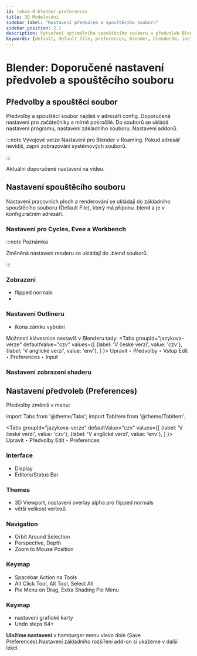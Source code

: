 ```yaml
---
id: lekce-0-blender-preferences
title: 3D Modelování
sidebar_label: "Nastavení předvoleb a spouštěcího souboru"
sidebar_position: 2.1
description: Vytvoření optimálního spouštěcího souboru a předvoleb Blenderu pro profesionální práci
keywords: [default, default file, preferences, blender, blender3d, instalace, nastavení, digitální modelování]
---
```


# Blender: Doporučené nastavení předvoleb a spouštěcího souboru

## Předvolby a spouštěcí soubor
Předvolby a spouštěcí soubor najdeš v adresáři config. Doporučené nastavení pro začátečníky a mírně pokročilé. Do souborů se ukládá nastavení programu, nastavení základního souboru. Nastavení addonů.

:::note Vývojové verze
Nastavení pro Blender v Roaming. Pokud adresář nevidíš, zapni zobrazování systémových souborů.

:::

Aktuální doporučené nastavení na videu.



## Nastavení spouštěcího souboru
Nastavení pracovních ploch a renderování se ukládají do základního spouštěcího souboru (Default File), který má příponu .blend a je v konfiguračním adresáři.

### Nastavení pro Cycles, Evee a Workbench
:::note Poznámka

 Změněná nastavení renderu se ukládají do .blend souborů.

:::

### Zobrazení

- flipped normals
-

### Nastavení Outlineru

- ikona zámku vybrání


Možnosti klávesnice nastavíš v Blenderu tady:
<Tabs
  groupId="jazykova-verze"
  defaultValue="czv"
  values={[
    {label: 'V české verzi', value: 'czv'},
    {label: 'V anglické verzi', value: 'env'},
  ]
}>
<TabItem value="czv">Upravit ‣ Předvolby ‣ Vstup</TabItem>
<TabItem value="env">Edit ‣ Preferences ‣ Input</TabItem>
</Tabs>

### Nastavení zobrazení shaderu

## Nastavení předvoleb (Preferences)
Předvolby změníš v menu:

import Tabs from '@theme/Tabs';
import TabItem from '@theme/TabItem';

<Tabs
  groupId="jazykova-verze"
  defaultValue="czv"
  values={[
    {label: 'V české verzi', value: 'czv'},
    {label: 'V anglické verzi', value: 'env'},
  ]
}>
<TabItem value="czv">Upravit ‣ Předvolby</TabItem>
<TabItem value="env">Edit ‣ Preferences</TabItem>
</Tabs>

### Interface
- Display
- Editors/Status Bar
### Themes
- 3D Viewport, nastavení overlay alpha pro flipped normals
- větší velikost vertexů
### Navigation
- Orbit Around Selection
- Perspective, Depth
- Zoom to Mouse Position
### Keymap
- Spacebar Action na Tools
- Alt Click Tool, Alt Tool, Select All
- Pie Menu on Drag, Extra Shading Pie Menu
### Keymap
- nastavení grafické karty
- Undo steps 64+

**Uložíme nastavení** v hamburger menu vlevo dole (Save Preferences).Nastavení základního rozšíření add-on si ukážeme v další lekci.
